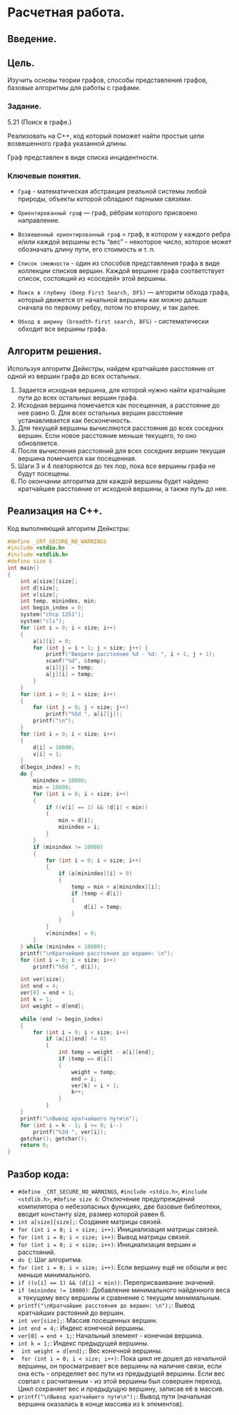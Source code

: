 # Расчетная работа.
## Введение.
## Цель.
Изучить основы теории графов, способы представления графов, базовые алгоритмы для работы с графами.
### Задание.
5.21 (Поиск в графе.)

Реализовать на C++, код который поможет найти простые цепи возвешенного графа указанной длины.

Граф представлен в виде списка инцидентности.

### Ключевые понятия.
- `Граф` - математическая абстракция реальной системы любой природы, объекты которой обладают парными связями.
- `Ориентированный граф` —  граф, рёбрам которого присвоено направление.
- `Возвешенный ориентированный граф` =  граф, в котором у каждого ребра и/или каждой вершины есть “вес” - некоторое число, которое может обозначать длину пути, его стоимость и т. п.
- `Список смежности` - один из способов представления графа в виде коллекции списков вершин. Каждой вершине графа соответствует список, состоящий из «соседей» этой вершины.

- `Поиск в глубину (Deep First Search, DFS)` — алгоритм обхода графа, который движется от начальной вершины как можно дальше сначала по первому ребру, потом по второму, и так далее.
- `Обход в ширину (breadth-first search, BFS)` - систематически обходит все вершины графа.
## Алгоритм решения.
Используя алгоритм Дейкстры, найдем кратчайшее расстояние от одной из вершин графа до всех остальных. 

1. Задается исходная вершина, для которой нужно найти кратчайшие пути до всех остальных вершин графа.
2. Исходная вершина помечается как посещенная, а расстояние до нее равно 0. Для всех остальных вершин расстояние устанавливается как бесконечность.
3. Для текущей вершины вычисляются расстояния до всех соседних вершин. Если новое расстояние меньше текущего, то оно обновляется.
4. После вычисления расстояний для всех соседних вершин текущая вершина помечается как посещенная.
5. Шаги 3 и 4 повторяются до тех пор, пока все вершины графа не будут посещены.
6. По окончании алгоритма для каждой вершины будет найдено кратчайшее расстояние от исходной вершины, а также путь до нее.

## Реализация на C++.
Код выполняющий алгоритм Дейкстры:
```c++
#define _CRT_SECURE_NO_WARNINGS
#include <stdio.h>
#include <stdlib.h>
#define size 6
int main()
{
    int a[size][size]; 
    int d[size];
    int v[size]; 
    int temp, minindex, min;
    int begin_index = 0;
    system("chcp 1251");
    system("cls");
    for (int i = 0; i < size; i++)
    {
        a[i][i] = 0;
        for (int j = i + 1; j < size; j++) {
            printf("Введите расстояние %d - %d: ", i + 1, j + 1);
            scanf("%d", &temp);
            a[i][j] = temp;
            a[j][i] = temp;
        }
    }
    for (int i = 0; i < size; i++)
    {
        for (int j = 0; j < size; j++)
            printf("%5d ", a[i][j]);
        printf("\n");
    }
    for (int i = 0; i < size; i++)
    {
        d[i] = 10000;
        v[i] = 1;
    }
    d[begin_index] = 0;
    do {
        minindex = 10000;
        min = 10000;
        for (int i = 0; i < size; i++)
        { 
            if ((v[i] == 1) && (d[i] < min))
            { 
                min = d[i];
                minindex = i;
            }
        }
        if (minindex != 10000)
        {
            for (int i = 0; i < size; i++)
            {
                if (a[minindex][i] > 0)
                {
                    temp = min + a[minindex][i];
                    if (temp < d[i])
                    {
                        d[i] = temp;
                    }
                }
            }
            v[minindex] = 0;
        }
    } while (minindex < 10000);
    printf("\nКратчайшие расстояния до вершин: \n");
    for (int i = 0; i < size; i++)
        printf("%5d ", d[i]);

    int ver[size]; 
    int end = 4; 
    ver[0] = end + 1; 
    int k = 1; 
    int weight = d[end]; 

    while (end != begin_index) 
    {
        for (int i = 0; i < size; i++) 
            if (a[i][end] != 0)  
            {
                int temp = weight - a[i][end]; 
                if (temp == d[i]) 
                {                 
                    weight = temp; 
                    end = i;       
                    ver[k] = i + 1; 
                    k++;
                }
            }
    }
    printf("\nВывод кратчайшего пути\n");
    for (int i = k - 1; i >= 0; i--)
        printf("%3d ", ver[i]);
    getchar(); getchar();
    return 0;
}
```
## Разбор кода:
- `#define _CRT_SECURE_NO_WARNINGS`, `#include <stdio.h>`, `#include <stdlib.h>`, `#define size 6`: Отключение предупреждений компилятора о небезопасных функциях, две базовые библеотеки, вводит константу size, размер которой равен 6.
- `int a[size][size];`: Создание матрицы связей.
- `for (int i = 0; i < size; i++)`: Инициализация матрицы связей.
- `for (int i = 0; i < size; i++)`: Вывод матрицы связей.
- `for (int i = 0; i < size; i++)`: Инициализация вершин и расстояний.
- `do {`: Шаг алгоритма.
- `for (int i = 0; i < size; i++)`: Если вершину ещё не обошли и вес меньше минимального.
- `if ((v[i] == 1) && (d[i] < min))`: Переприсваивание значений.
- `if (minindex != 10000)`: Добавление минимального найденного веса к текущему весу вершины и сравнение с текущим минимальным.
- `printf("\nКратчайшие расстояния до вершин: \n");`: Вывод кратчайших растояний до вершин.
- `int ver[size];`: Массив посещенных вершин.
- `int end = 4;`: Индекс конечной вершины.
- `ver[0] = end + 1;`: Начальный элемент - конечная вершина.
- `int k = 1;`: Индекс предыдущей вершины.
- ` int weight = d[end];`: Вес конечной вершины.
- ` for (int i = 0; i < size; i++)`: Пока цикл не дошел до начальной вершины, он просматривает все вершины на наличие связи, если она есть - определяет вес пути из предыдущей вершины. Если вес совпал с расчитанным - из этой вершины был совершен переход. Цикл сохраняет вес и предыдущую вершину, записав её в массив.
- `printf("\nВывод кратчайшего пути\n");`: Вывод пути (начальная вершина оказалась в конце массива из k элементов).
